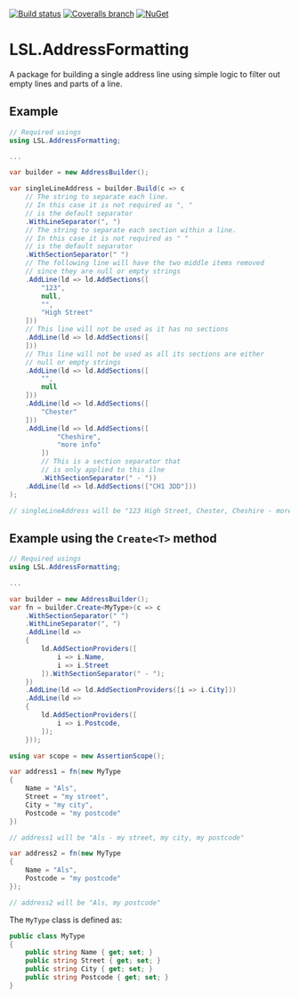 [![Build status](https://img.shields.io/appveyor/ci/alunacjones/lsl-addressformatting.svg)](https://ci.appveyor.com/project/alunacjones/lsl-addressformatting)
[![Coveralls branch](https://img.shields.io/coverallsCoverage/github/alunacjones/LSL.AddressFormatting)](https://coveralls.io/github/alunacjones/LSL.AddressFormatting)
[![NuGet](https://img.shields.io/nuget/v/LSL.AddressFormatting.svg)](https://www.nuget.org/packages/LSL.AddressFormatting/)

# LSL.AddressFormatting

A package for building a single address line using simple logic to filter out empty lines and parts of a line.

## Example

```csharp
// Required usings
using LSL.AddressFormatting;

...

var builder = new AddressBuilder();

var singleLineAddress = builder.Build(c => c
    // The string to separate each line.
    // In this case it is not required as ", "
    // is the default separator
    .WithLineSeparator(", ")
    // The string to separate each section within a line.
    // In this case it is not required as " "
    // is the default separator            
    .WithSectionSeparator(" ")
    // The following line will have the two middle items removed
    // since they are null or empty strings
    .AddLine(ld => ld.AddSections([
        "123",
        null,
        "",
        "High Street"
    ]))
    // This line will not be used as it has no sections
    .AddLine(ld => ld.AddSections([
    ]))
    // This line will not be used as all its sections are either 
    // null or empty strings
    .AddLine(ld => ld.AddSections([
        "",
        null
    ]))
    .AddLine(ld => ld.AddSections([
        "Chester"
    ]))
    .AddLine(ld => ld.AddSections([
            "Cheshire",
            "more info"
        ])
        // This is a section separator that
        // is only applied to this ilne
        .WithSectionSeparator(" - "))
    .AddLine(ld => ld.AddSections(["CH1 3DD"]))
);

// singleLineAddress will be "123 High Street, Chester, Cheshire - more info, CH1 3DD"
```

## Example using the `Create<T>` method

```csharp
// Required usings
using LSL.AddressFormatting;

...

var builder = new AddressBuilder();
var fn = builder.Create<MyType>(c => c
    .WithSectionSeparator(" ")
    .WithLineSeparator(", ")
    .AddLine(ld =>
    {
        ld.AddSectionProviders([
            i => i.Name,
            i => i.Street
        ]).WithSectionSeparator(" - ");
    })
    .AddLine(ld => ld.AddSectionProviders([i => i.City]))
    .AddLine(ld =>
    {
        ld.AddSectionProviders([
            i => i.Postcode,
        ]);
    }));

using var scope = new AssertionScope();

var address1 = fn(new MyType
{
    Name = "Als",
    Street = "my street",
    City = "my city",
    Postcode = "my postcode"
})

// address1 will be "Als - my street, my city, my postcode"

var address2 = fn(new MyType
{
    Name = "Als",
    Postcode = "my postcode"
});

// address2 will be "Als, my postcode"

```

The `MyType` class is defined as:

```csharp
public class MyType
{
    public string Name { get; set; }
    public string Street { get; set; }
    public string City { get; set; }
    public string Postcode { get; set; }
}
```